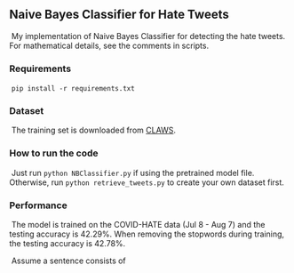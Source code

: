 ## Naive Bayes Classifier for Hate Tweets

​	My implementation of Naive Bayes Classifier for detecting the hate tweets. For mathematical details, see the comments in scripts.



### Requirements

​	`pip install -r requirements.txt`



### Dataset

​	The training set is downloaded from [CLAWS](http://claws.cc.gatech.edu/covid/#dataset).



### How to run the code

​	Just run `python NBClassifier.py` if using the pretrained model file. Otherwise, run `python retrieve_tweets.py` to create your own dataset first.



### Performance

​	The model is trained on the COVID-HATE data (Jul 8 - Aug 7) and the testing accuracy is 42.29%. When removing the stopwords during training, the testing accuracy is 42.78%.

​	Assume a sentence consists of 